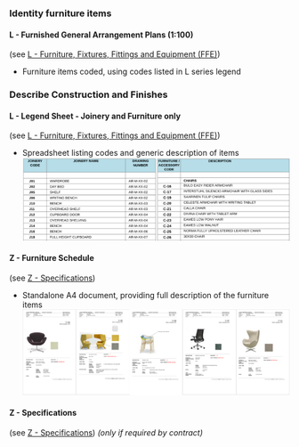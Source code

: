 ### Identity furniture items

#### L - Furnished General Arrangement Plans (1:100)
(see [L - Furniture, Fixtures, Fittings and Equipment (FFE)](notes/2_Alphabet/L%20-%20Furniture,%20Fixtures,%20Fittings%20and%20Equipment%20(FFE).md))
- Furniture items coded, using codes listed in L series legend

### Describe Construction and Finishes

#### L - Legend Sheet - Joinery and Furniture only
(see [L - Furniture, Fixtures, Fittings and Equipment (FFE)](notes/2_Alphabet/L%20-%20Furniture,%20Fixtures,%20Fittings%20and%20Equipment%20(FFE).md))
- Spreadsheet listing codes and generic description of items
![01-image 1 2](notes/3_Building%20Components/assets/01-image%201%202.svg)

#### Z - Furniture Schedule
(see [Z - Specifications](notes/2_Alphabet/Z%20-%20Specifications.md))
- Standalone A4 document, providing full description of the furniture items
![02-image 1 2](notes/3_Building%20Components/assets/02-image%201%202.svg)

#### Z - Specifications
(see [Z - Specifications](notes/2_Alphabet/Z%20-%20Specifications.md))
_(only if required by contract)_
